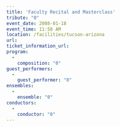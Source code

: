 ```yaml
---
title: 'Faculty Recital and Masterclass'
tribute: "0"
event_date: 2008-01-18
event_time: 11:58 AM
location: /facilities/tucson-arizona
url: 
ticket_information_url: 
program: 
  -
    composition: "0"
guest_performers: 
  -
    guest_performer: "0"
ensembles: 
  -
    ensemble: "0"
conductors: 
  -
    conductor: "0"
---
```

